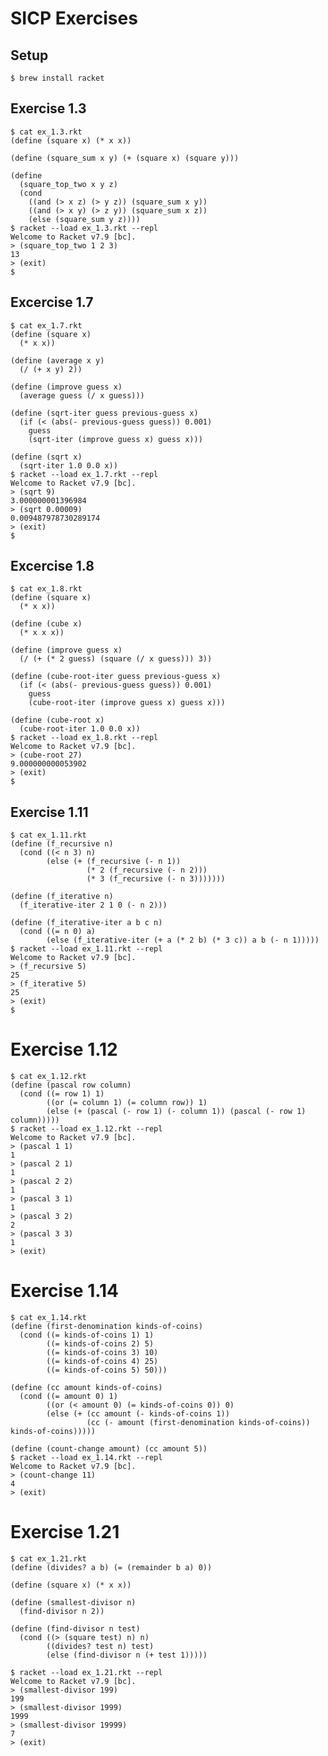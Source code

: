 # SICP Exercises

## Setup

    $ brew install racket

## Exercise 1.3

    $ cat ex_1.3.rkt
    (define (square x) (* x x))

    (define (square_sum x y) (+ (square x) (square y)))

    (define
      (square_top_two x y z)
      (cond
        ((and (> x z) (> y z)) (square_sum x y))
        ((and (> x y) (> z y)) (square_sum x z))
        (else (square_sum y z))))
    $ racket --load ex_1.3.rkt --repl
    Welcome to Racket v7.9 [bc].
    > (square_top_two 1 2 3)
    13
    > (exit)
    $

## Excercise 1.7

    $ cat ex_1.7.rkt
    (define (square x)
      (* x x))

    (define (average x y)
      (/ (+ x y) 2))

    (define (improve guess x)
      (average guess (/ x guess)))

    (define (sqrt-iter guess previous-guess x)
      (if (< (abs(- previous-guess guess)) 0.001)
        guess
        (sqrt-iter (improve guess x) guess x)))

    (define (sqrt x)
      (sqrt-iter 1.0 0.0 x))
    $ racket --load ex_1.7.rkt --repl
    Welcome to Racket v7.9 [bc].
    > (sqrt 9)
    3.000000001396984
    > (sqrt 0.00009)
    0.009487978730289174
    > (exit)
    $

## Excercise 1.8

    $ cat ex_1.8.rkt
    (define (square x)
      (* x x))

    (define (cube x)
      (* x x x))

    (define (improve guess x)
      (/ (+ (* 2 guess) (square (/ x guess))) 3))

    (define (cube-root-iter guess previous-guess x)
      (if (< (abs(- previous-guess guess)) 0.001)
        guess
        (cube-root-iter (improve guess x) guess x)))

    (define (cube-root x)
      (cube-root-iter 1.0 0.0 x))
    $ racket --load ex_1.8.rkt --repl
    Welcome to Racket v7.9 [bc].
    > (cube-root 27)
    9.000000000053902
    > (exit)
    $

## Exercise 1.11

    $ cat ex_1.11.rkt
    (define (f_recursive n)
      (cond ((< n 3) n)
            (else (+ (f_recursive (- n 1))
                     (* 2 (f_recursive (- n 2)))
                     (* 3 (f_recursive (- n 3)))))))

    (define (f_iterative n)
      (f_iterative-iter 2 1 0 (- n 2)))

    (define (f_iterative-iter a b c n)
      (cond ((= n 0) a)
            (else (f_iterative-iter (+ a (* 2 b) (* 3 c)) a b (- n 1)))))
    $ racket --load ex_1.11.rkt --repl
    Welcome to Racket v7.9 [bc].
    > (f_recursive 5)
    25
    > (f_iterative 5)
    25
    > (exit)
    $

# Exercise 1.12

    $ cat ex_1.12.rkt
    (define (pascal row column)
      (cond ((= row 1) 1)
            ((or (= column 1) (= column row)) 1)
            (else (+ (pascal (- row 1) (- column 1)) (pascal (- row 1) column)))))
    $ racket --load ex_1.12.rkt --repl
    Welcome to Racket v7.9 [bc].
    > (pascal 1 1)
    1
    > (pascal 2 1)
    1
    > (pascal 2 2)
    1
    > (pascal 3 1)
    1
    > (pascal 3 2)
    2
    > (pascal 3 3)
    1
    > (exit)

# Exercise 1.14

    $ cat ex_1.14.rkt
    (define (first-denomination kinds-of-coins)
      (cond ((= kinds-of-coins 1) 1)
            ((= kinds-of-coins 2) 5)
            ((= kinds-of-coins 3) 10)
            ((= kinds-of-coins 4) 25)
            ((= kinds-of-coins 5) 50)))

    (define (cc amount kinds-of-coins)
      (cond ((= amount 0) 1)
            ((or (< amount 0) (= kinds-of-coins 0)) 0)
            (else (+ (cc amount (- kinds-of-coins 1))
                     (cc (- amount (first-denomination kinds-of-coins)) kinds-of-coins)))))

    (define (count-change amount) (cc amount 5))
    $ racket --load ex_1.14.rkt --repl
    Welcome to Racket v7.9 [bc].
    > (count-change 11)
    4
    > (exit)

# Exercise 1.21

    $ cat ex_1.21.rkt
    (define (divides? a b) (= (remainder b a) 0))

    (define (square x) (* x x))

    (define (smallest-divisor n)
      (find-divisor n 2))

    (define (find-divisor n test)
      (cond ((> (square test) n) n)
            ((divides? test n) test)
            (else (find-divisor n (+ test 1)))))

    $ racket --load ex_1.21.rkt --repl
    Welcome to Racket v7.9 [bc].
    > (smallest-divisor 199)
    199
    > (smallest-divisor 1999)
    1999
    > (smallest-divisor 19999)
    7
    > (exit)
